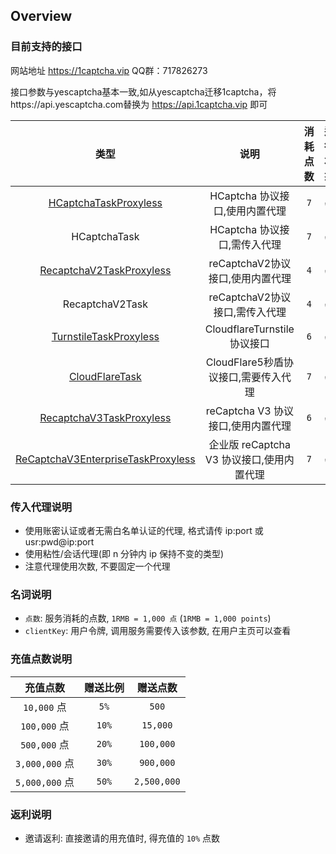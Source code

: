 ## Overview
### 目前支持的接口
网站地址 https://1captcha.vip
QQ群：717826273

接口参数与yescaptcha基本一致,如从yescaptcha迁移1captcha，将https://api.yescaptcha.com替换为 https://api.1captcha.vip 即可

| 类型 | 说明 | 消耗点数 | 运行状态 | 独享/包月 |
|:--------------------------------------------:|:--------------------------------------------:|:--------------------------------------------:|:--------------------------------------------:|:--------------------------------------------:|
| [HCaptchaTaskProxyless](/zh-CN/HCaptchaTaskProxyless.md)| HCaptcha 协议接口,使用内置代理           | `7` | ✅  |  ❌ |
| HCaptchaTask                       | HCaptcha 协议接口,需传入代理             | `7` | ✅  |  ❌ |
| [RecaptchaV2TaskProxyless](/zh-CN/RecaptchaV2TaskProxyless.md)           | reCaptchaV2协议接口,使用内置代理         | `4` | ✅  |  ❌ | 
| RecaptchaV2Task                    | reCaptchaV2协议接口,需传入代理           | `4` |✅   |  ❌|    
| [TurnstileTaskProxyless](/zh-CN/TurnstileTaskProxyless.md)              | CloudflareTurnstile协议接口              | `6` |✅  |  ✅|
| [CloudFlareTask](/zh-CN/CloudFlareTask.md)                         | CloudFlare5秒盾协议接口,需要传入代理     | `7` | ✅ |   ✅|
| [RecaptchaV3TaskProxyless](/zh-CN/RecaptchaV3TaskProxyless.md)               | reCaptcha V3 协议接口,使用内置代理       | `6` |✅   |  ❌|
| [ReCaptchaV3EnterpriseTaskProxyless](/zh-CN/ReCaptchaV3EnterpriseTaskProxyless.md)    | 企业版 reCaptcha V3 协议接口,使用内置代理| `7` |✅  |  ❌|



### 传入代理说明
* 使用账密认证或者无需白名单认证的代理, 格式请传 ip:port 或 usr:pwd@ip:port
* 使用粘性/会话代理(即 n 分钟内 ip 保持不变的类型)
* 注意代理使用次数, 不要固定一个代理

    
### 名词说明

* `点数`: 服务消耗的点数, `1RMB = 1,000 点` (`1RMB = 1,000 points`)
* `clientKey`: 用户令牌, 调用服务需要传入该参数, 在用户主页可以查看


### 充值点数说明

| 充值点数            | 赠送比例   | 赠送点数    |  
|:-----------------:|:-----------------:|:-----------------:| 
| `10,000` 点     | `5%` | `500` |  
| `100,000` 点    | `10%` | `15,000` |  
| `500,000` 点  | `20%` | `100,000` |  
| `3,000,000` 点  | `30%` | `900,000` |  
| `5,000,000` 点  | `50%` | `2,500,000` | 
 

### 返利说明

* 邀请返利: 直接邀请的用充值时, 得充值的 `10%` 点数 
 


